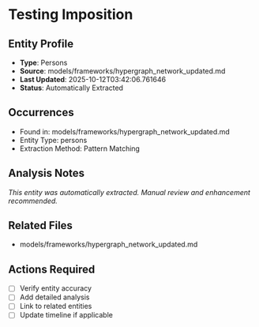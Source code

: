 # Testing Imposition

## Entity Profile
- **Type**: Persons
- **Source**: models/frameworks/hypergraph_network_updated.md
- **Last Updated**: 2025-10-12T03:42:06.761646
- **Status**: Automatically Extracted

## Occurrences
- Found in: models/frameworks/hypergraph_network_updated.md
- Entity Type: persons
- Extraction Method: Pattern Matching

## Analysis Notes
*This entity was automatically extracted. Manual review and enhancement recommended.*

## Related Files
- models/frameworks/hypergraph_network_updated.md

## Actions Required
- [ ] Verify entity accuracy
- [ ] Add detailed analysis
- [ ] Link to related entities
- [ ] Update timeline if applicable
